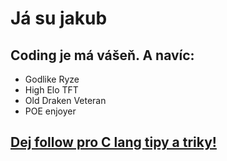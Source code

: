 # Já su jakub

## Coding je má vášeň. A navíc:
* Godlike Ryze
* High Elo TFT
* Old Draken Veteran
* POE enjoyer

## [Dej follow pro C lang tipy a triky!](https://youtu.be/qdGu7FVmCuQ?feature=shared)
